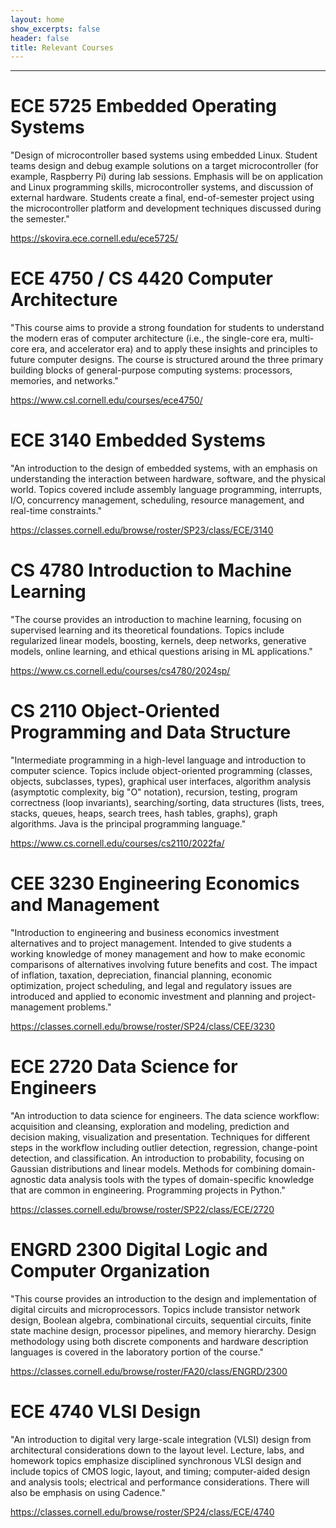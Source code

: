 ```yaml
---
layout: home
show_excerpts: false
header: false
title: Relevant Courses
---
```


------------------------------------------------------------------------------

# ECE 5725 Embedded Operating Systems

"Design of microcontroller based systems using embedded Linux. Student teams design and debug example solutions on a target microcontroller (for example, Raspberry Pi) during lab sessions. Emphasis will be on application and Linux programming skills, microcontroller systems, and discussion of external hardware. Students create a final, end-of-semester project using the microcontroller platform and development techniques discussed during the semester."

https://skovira.ece.cornell.edu/ece5725/
<br>


# ECE 4750 / CS 4420 Computer Architecture
"This course aims to provide a strong foundation for students to understand the modern eras of computer architecture (i.e., the single-core era, multi-core era, and accelerator era) and to apply these insights and principles to future computer designs. The course is structured around the three primary building blocks of general-purpose computing systems: processors, memories, and networks."

https://www.csl.cornell.edu/courses/ece4750/
<br>


# ECE 3140 Embedded Systems
"An introduction to the design of embedded systems, with an emphasis on understanding the interaction between hardware, software, and the physical world. Topics covered include assembly language programming, interrupts, I/O, concurrency management, scheduling, resource management, and real-time constraints."

https://classes.cornell.edu/browse/roster/SP23/class/ECE/3140
<br>


# CS 4780 Introduction to Machine Learning

"The course provides an introduction to machine learning, focusing on supervised learning and its theoretical foundations. Topics include regularized linear models, boosting, kernels, deep networks, generative models, online learning, and ethical questions arising in ML applications."

https://www.cs.cornell.edu/courses/cs4780/2024sp/
<br>


# CS 2110 Object-Oriented Programming and Data Structure

"Intermediate programming in a high-level language and introduction to computer science. Topics include object-oriented programming (classes, objects, subclasses, types), graphical user interfaces, algorithm analysis (asymptotic complexity, big "O" notation), recursion, testing, program correctness (loop invariants), searching/sorting, data structures (lists, trees, stacks, queues, heaps, search trees, hash tables, graphs), graph algorithms. Java is the principal programming language."

https://www.cs.cornell.edu/courses/cs2110/2022fa/
<br>


# CEE 3230 Engineering Economics and Management
"Introduction to engineering and business economics investment alternatives and to project management. Intended to give students a working knowledge of money management and how to make economic comparisons of alternatives involving future benefits and cost. The impact of inflation, taxation, depreciation, financial planning, economic optimization, project scheduling, and legal and regulatory issues are introduced and applied to economic investment and planning and project-management problems."

https://classes.cornell.edu/browse/roster/SP24/class/CEE/3230
<br>


# ECE 2720 Data Science for Engineers
"An introduction to data science for engineers. The data science workflow: acquisition and cleansing, exploration and modeling, prediction and decision making, visualization and presentation. Techniques for different steps in the workflow including outlier detection, regression, change-point detection, and classification. An introduction to probability, focusing on Gaussian distributions and linear models. Methods for combining domain-agnostic data analysis tools with the types of domain-specific knowledge that are common in engineering. Programming projects in Python."

https://classes.cornell.edu/browse/roster/SP22/class/ECE/2720
<br>


# ENGRD 2300 Digital Logic and Computer Organization
"This course provides an introduction to the design and implementation of digital circuits and microprocessors. Topics include transistor network design, Boolean algebra, combinational circuits, sequential circuits, finite state machine design, processor pipelines, and memory hierarchy. Design methodology using both discrete components and hardware description languages is covered in the laboratory portion of the course."

https://classes.cornell.edu/browse/roster/FA20/class/ENGRD/2300
<br>


# ECE 4740 VLSI Design
"An introduction to digital very large-scale integration (VLSI) design from architectural considerations down to the layout level. Lecture, labs, and homework topics emphasize disciplined synchronous VLSI design and include topics of CMOS logic, layout, and timing; computer-aided design and analysis tools; electrical and performance considerations. There will also be emphasis on using Cadence."

https://classes.cornell.edu/browse/roster/SP24/class/ECE/4740
<br>